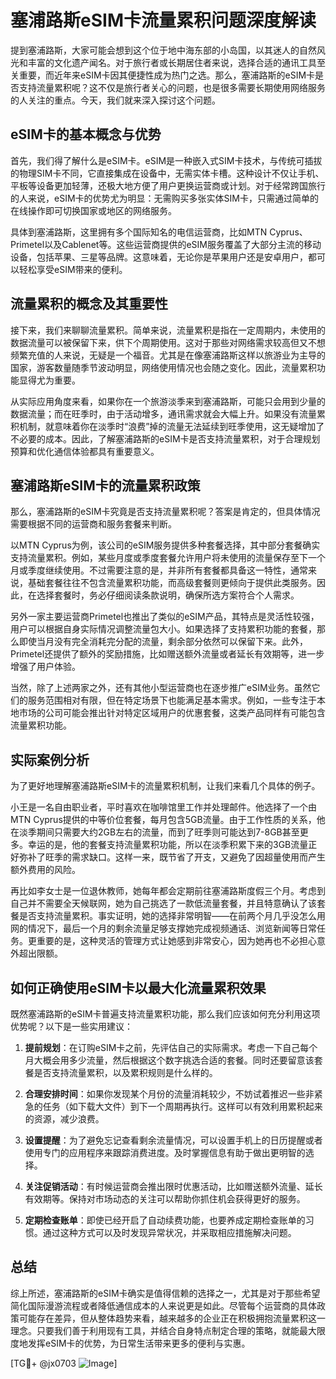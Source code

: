 # 塞浦路斯eSIM卡流量累积问题深度解读

提到塞浦路斯，大家可能会想到这个位于地中海东部的小岛国，以其迷人的自然风光和丰富的文化遗产闻名。对于旅行者或长期居住者来说，选择合适的通讯工具至关重要，而近年来eSIM卡因其便捷性成为热门之选。那么，塞浦路斯的eSIM卡是否支持流量累积呢？这不仅是旅行者关心的问题，也是很多需要长期使用网络服务的人关注的重点。今天，我们就来深入探讨这个问题。

## eSIM卡的基本概念与优势

首先，我们得了解什么是eSIM卡。eSIM是一种嵌入式SIM卡技术，与传统可插拔的物理SIM卡不同，它直接集成在设备中，无需实体卡槽。这种设计不仅让手机、平板等设备更加轻薄，还极大地方便了用户更换运营商或计划。对于经常跨国旅行的人来说，eSIM卡的优势尤为明显：无需购买多张实体SIM卡，只需通过简单的在线操作即可切换国家或地区的网络服务。

具体到塞浦路斯，这里拥有多个国际知名的电信运营商，比如MTN Cyprus、Primetel以及Cablenet等。这些运营商提供的eSIM服务覆盖了大部分主流的移动设备，包括苹果、三星等品牌。这意味着，无论你是苹果用户还是安卓用户，都可以轻松享受eSIM带来的便利。

## 流量累积的概念及其重要性

接下来，我们来聊聊流量累积。简单来说，流量累积是指在一定周期内，未使用的数据流量可以被保留下来，供下个周期使用。这对于那些对网络需求较高但又不想频繁充值的人来说，无疑是一个福音。尤其是在像塞浦路斯这样以旅游业为主导的国家，游客数量随季节波动明显，网络使用情况也会随之变化。因此，流量累积功能显得尤为重要。

从实际应用角度来看，如果你在一个旅游淡季来到塞浦路斯，可能只会用到少量的数据流量；而在旺季时，由于活动增多，通讯需求就会大幅上升。如果没有流量累积机制，就意味着你在淡季时“浪费”掉的流量无法延续到旺季使用，这无疑增加了不必要的成本。因此，了解塞浦路斯的eSIM卡是否支持流量累积，对于合理规划预算和优化通信体验都具有重要意义。

## 塞浦路斯eSIM卡的流量累积政策

那么，塞浦路斯的eSIM卡究竟是否支持流量累积呢？答案是肯定的，但具体情况需要根据不同的运营商和服务套餐来判断。

以MTN Cyprus为例，该公司的eSIM服务提供多种套餐选择，其中部分套餐确实支持流量累积。例如，某些月度或季度套餐允许用户将未使用的流量保存至下一个月或季度继续使用。不过需要注意的是，并非所有套餐都具备这一特性，通常来说，基础套餐往往不包含流量累积功能，而高级套餐则更倾向于提供此类服务。因此，在选择套餐时，务必仔细阅读条款说明，确保所选方案符合个人需求。

另外一家主要运营商Primetel也推出了类似的eSIM产品，其特点是灵活性较强，用户可以根据自身实际情况调整流量包大小。如果选择了支持累积功能的套餐，那么即使当月没有完全消耗完分配的流量，剩余部分依然可以保留下来。此外，Primetel还提供了额外的奖励措施，比如赠送额外流量或者延长有效期等，进一步增强了用户体验。

当然，除了上述两家之外，还有其他小型运营商也在逐步推广eSIM业务。虽然它们的服务范围相对有限，但在特定场景下也能满足基本需求。例如，一些专注于本地市场的公司可能会推出针对特定区域用户的优惠套餐，这类产品同样有可能包含流量累积功能。

## 实际案例分析

为了更好地理解塞浦路斯eSIM卡的流量累积机制，让我们来看几个具体的例子。

小王是一名自由职业者，平时喜欢在咖啡馆里工作并处理邮件。他选择了一个由MTN Cyprus提供的中等价位套餐，每月包含5GB流量。由于工作性质的关系，他在淡季期间只需要大约2GB左右的流量，而到了旺季则可能达到7-8GB甚至更多。幸运的是，他的套餐支持流量累积功能，所以在淡季积累下来的3GB流量正好弥补了旺季的需求缺口。这样一来，既节省了开支，又避免了因超量使用而产生额外费用的风险。

再比如李女士是一位退休教师，她每年都会定期前往塞浦路斯度假三个月。考虑到自己并不需要全天候联网，她为自己挑选了一款低流量套餐，并且特意确认了该套餐是否支持流量累积。事实证明，她的选择非常明智——在前两个月几乎没怎么用网的情况下，最后一个月的剩余流量足够支撑她完成视频通话、浏览新闻等日常任务。更重要的是，这种灵活的管理方式让她感到非常安心，因为她再也不必担心意外超出限额。

## 如何正确使用eSIM卡以最大化流量累积效果

既然塞浦路斯的eSIM卡普遍支持流量累积功能，那么我们应该如何充分利用这项优势呢？以下是一些实用建议：

1. **提前规划**：在订购eSIM卡之前，先评估自己的实际需求。考虑一下自己每个月大概会用多少流量，然后根据这个数字挑选合适的套餐。同时还要留意该套餐是否支持流量累积，以及累积规则是什么样的。

2. **合理安排时间**：如果你发现某个月份的流量消耗较少，不妨试着推迟一些非紧急的任务（如下载大文件）到下一个周期再执行。这样可以有效利用累积起来的资源，减少浪费。

3. **设置提醒**：为了避免忘记查看剩余流量情况，可以设置手机上的日历提醒或者使用专门的应用程序来跟踪消费进度。及时掌握信息有助于做出更明智的选择。

4. **关注促销活动**：有时候运营商会推出限时优惠活动，比如赠送额外流量、延长有效期等。保持对市场动态的关注可以帮助你抓住机会获得更好的服务。

5. **定期检查账单**：即使已经开启了自动续费功能，也要养成定期检查账单的习惯。通过这种方式可以及时发现异常状况，并采取相应措施解决问题。

## 总结

综上所述，塞浦路斯的eSIM卡确实是值得信赖的选择之一，尤其是对于那些希望简化国际漫游流程或者降低通信成本的人来说更是如此。尽管每个运营商的具体政策可能存在差异，但从整体趋势来看，越来越多的企业正在积极拥抱流量累积这一理念。只要我们善于利用现有工具，并结合自身特点制定合理的策略，就能最大限度地发挥eSIM卡的优势，为日常生活带来更多的便利与实惠。

[TG💪+ @jx0703 ![Image](https://github.com/user-attachments/assets/dbca1d08-cadb-493c-b0ec-ad6f7a83f270)]